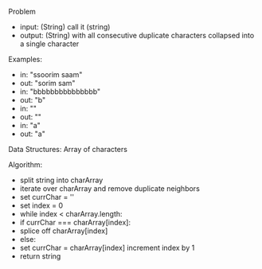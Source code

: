 Problem
- input: (String) call it (string)
- output: (String) with all consecutive duplicate characters collapsed into a single character

Examples:
- in: "ssoorim saam"
 - out: "sorim sam"
- in: "bbbbbbbbbbbbbbb"
 - out: "b"
- in: ""
 - out: ""
- in: "a"
 - out: "a"

Data Structures: Array of characters

Algorithm:
- split string into charArray
- iterate over charArray and remove duplicate neighbors
 - set currChar = ''
 - set index = 0
 - while index < charArray.length:
  - if currChar === charArray[index]:
   - splice off charArray[index]
  - else:
   - set currChar = charArray[index]
  increment index by 1
- return string